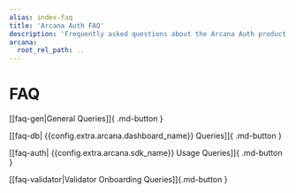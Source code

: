 ```yaml
---
alias: index-faq
title: 'Arcana Auth FAQ'
description: 'Frequently asked questions about the Arcana Auth product, usage, billing, registering an app and getting an Arcana clientId and more.'
arcana:
  root_rel_path: ..
---
```


# FAQ

[[faq-gen|General Queries]]{ .md-button }

[[faq-db| {{config.extra.arcana.dashboard_name}} Queries]]{ .md-button }

[[faq-auth| {{config.extra.arcana.sdk_name}} Usage Queries]]{ .md-button }

[[faq-validator|Validator Onboarding Queries]]{.md-button }